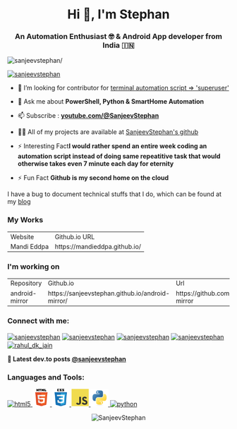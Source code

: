 <h1 align="center">Hi 👋, I'm Stephan</h1>

<h3 align="center">An Automation Enthusiast 🤓 & Android App developer from India 🇮🇳</h3>
<p align="left"> <img src=https://komarev.com/ghpvc/?username=sanjeevstephan alt=sanjeevstephan/> </p>

<p align="left"> <a href="https://twitter.com/sanjeevstephan" target="blank"><img src="https://img.shields.io/twitter/follow/sanjeevstephan?logo=twitter&style=for-the-badge" alt="sanjeevstephan" /></a> </p>


- 🤔 I’m looking for contributor for [terminal automation script => 'superuser'](https://github.com/SanjeevStephan/superuser)

- 💬 Ask me about **PowerShell, Python & SmartHome Automation**

- 📫 Subscribe : **[youtube.com/@SanjeevStephan](https://www.youtube.com/@SanjeevStephan?sub_confirmation=1)**

- 👨‍💻 All of my projects are available at [SanjeevStephan's github](https://sanjeevstephan.github.io/)

- ⚡ Interesting Fact**I would rather spend an entire week coding an automation script instead of doing same repeatitive task that would otherwise takes even 7 minute each day for eternity**

- ⚡ Fun Fact  **Github is my second home on the cloud**


I have a bug to document technical stuffs that I do, which can be found at my [blog](https://sanjeevstephan.github.io/docs)

<h3 align="left">My Works</h3>
<p align="left">
<table>
  <tr>
    <td>Website</td>
    <td>Github.io URL</td>
  </tr>
  <tr>
    <td>Mandi Eddpa</td>
    <td>https://mandieddpa.github.io/</td>
  </tr>
</table>


<h3 align="left">I'm working on</h3>
<p align="left">
<table>
  <tr>
    <td>Repository</td>
    <td>Github.io</td>
    <td>Url</td>
  </tr>
  <tr>
    <td>android-mirror</td>
    <td>https://sanjeevstephan.github.io/android-mirror/</td>
    <td>https://github.com/SanjeevStephan/android-mirror</td>
  </tr>
</table>

</p>

<h3 align="left">Connect with me:</h3>
<p align="left">
<a href="https://codepen.io/sanjeevstephan" target="blank"><img align="center" src="https://cdn.jsdelivr.net/npm/simple-icons@3.0.1/icons/codepen.svg" alt="sanjeevstephan" height="30" width="40" /></a>
<a href="https://dev.to/sanjeevstephan" target="blank"><img align="center" src="https://cdn.jsdelivr.net/npm/simple-icons@3.0.1/icons/dev-dot-to.svg" alt="sanjeevstephan" height="30" width="40" /></a>
<a href="https://twitter.com/sanjeevstephan" target="blank"><img align="center" src="https://cdn.jsdelivr.net/npm/simple-icons@3.0.1/icons/twitter.svg" alt="sanjeevstephan" height="30" width="40" /></a>
<a href="https://linkedin.com/in/sanjeevstephan" target="blank"><img align="center" src="https://cdn.jsdelivr.net/npm/simple-icons@3.0.1/icons/linkedin.svg" alt="sanjeevstephan" height="30" width="40" /></a>
<a href="https://instagram.com/sanjeevstephan" target="blank"><img align="center" src="https://cdn.jsdelivr.net/npm/simple-icons@3.0.1/icons/instagram.svg" alt="rahul_dk_jain" height="30" width="40" /></a>
</p>

**📕 Latest dev.to posts [@sanjeevstephan](https://dev.to/sanjeevstephan)**
<!-- BLOG-POST-LIST:START 
- [How I improved my GitHub profile?](https://dev.to/sanjeevstephan/how-i-improved-my-github-profile-480c)
- [Awesome FrontendMasters course resources](https://dev.to/sanjeevstephan/awesome-frontendmasters-course-resources-1gj2)
- [How to start and promote your open-source project?](https://dev.to/sanjeevstephan/how-to-start-and-promote-your-open-source-project-3ebp)
- [How to gain 1000+ stars on an open-source project quickly?](https://dev.to/sanjeevstephan/how-my-project-repo-reached-200-stars-in-less-than-36-hours-on-github-2l15)
<!-- BLOG-POST-LIST:END -->

<h3 align="left">Languages and Tools:</h3>
<p align="left">
    <a href="https://www.w3.org/html/" target="_blank"> <img src="https://cdn.jsdelivr.net/npm/simple-icons@3.0.1/icons/arduino.svg" alt="html5" width="40" height="40"/> </a>
    <a href="https://www.w3.org/html/" target="_blank"> <img src="https://raw.githubusercontent.com/devicons/devicon/master/icons/html5/html5-original-wordmark.svg" alt="html5" width="40" height="40"/> </a>
    <a href="https://www.w3schools.com/css/" target="_blank"> <img src="https://raw.githubusercontent.com/devicons/devicon/master/icons/css3/css3-original-wordmark.svg" alt="css3" width="40" height="40"/> </a>
    <a href="https://developer.mozilla.org/en-US/docs/Web/JavaScript" target="_blank"> <img src="https://raw.githubusercontent.com/devicons/devicon/master/icons/javascript/javascript-original.svg" alt="javascript" width="40" height="40"/> </a>
    <a href="https://www.python.org" target="_blank"> <img src="https://raw.githubusercontent.com/devicons/devicon/master/icons/python/python-original.svg" alt="python" width="40" height="40"/> </a>
    <a href="https://www.python.org" target="_blank"> <img src="https://cdn.jsdelivr.net/npm/simple-icons@3.0.1/icons/powershell.svg" alt="python" width="40" height="40"/> </a>

  </p>


<p align="center"> <img src=https://github-readme-stats.vercel.app/api?username=SanjeevStephan&show_icons=true alt=SanjeevStephan /> </p>
